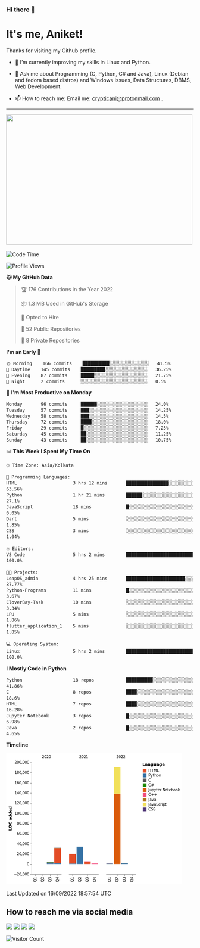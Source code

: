### Hi there 👋

   # It's me, Aniket!
   Thanks for visiting my Github profile.

<!--
**crypticani/crypticani** is a ✨ _special_ ✨ repository because its `README.md` (this file) appears on your GitHub profile. -->

- 🌱 I’m currently improving my skills in Linux and Python.

- 💬 Ask me about Programming (C, Python, C# and Java), Linux (Debian and fedora based distros) and Windows issues, Data Structures, DBMS, Web Development.

- 📫 How to reach me: Email me: crypticani@protonmail.com .

---

<a href="#"><img src="https://github-readme-stats.vercel.app/api?username=crypticani&show_icons=true&hide_border=false&layout=default&theme=dracula&count_private=true" width="500" height="350"></a>

<!--START_SECTION:waka-->
![Code Time](http://img.shields.io/badge/Code%20Time-71%20hrs%2055%20mins-blue)

![Profile Views](http://img.shields.io/badge/Profile%20Views-0-blue)

**🐱 My GitHub Data** 

> 🏆 176 Contributions in the Year 2022
 > 
> 📦 1.3 MB Used in GitHub's Storage 
 > 
> 💼 Opted to Hire
 > 
> 📜 52 Public Repositories 
 > 
> 🔑 8 Private Repositories  
 > 
**I'm an Early 🐤** 

```text
🌞 Morning    166 commits    ██████████░░░░░░░░░░░░░░░   41.5% 
🌆 Daytime    145 commits    █████████░░░░░░░░░░░░░░░░   36.25% 
🌃 Evening    87 commits     █████░░░░░░░░░░░░░░░░░░░░   21.75% 
🌙 Night      2 commits      ░░░░░░░░░░░░░░░░░░░░░░░░░   0.5%

```
📅 **I'm Most Productive on Monday** 

```text
Monday       96 commits     ██████░░░░░░░░░░░░░░░░░░░   24.0% 
Tuesday      57 commits     ███░░░░░░░░░░░░░░░░░░░░░░   14.25% 
Wednesday    58 commits     ███░░░░░░░░░░░░░░░░░░░░░░   14.5% 
Thursday     72 commits     ████░░░░░░░░░░░░░░░░░░░░░   18.0% 
Friday       29 commits     █░░░░░░░░░░░░░░░░░░░░░░░░   7.25% 
Saturday     45 commits     ██░░░░░░░░░░░░░░░░░░░░░░░   11.25% 
Sunday       43 commits     ██░░░░░░░░░░░░░░░░░░░░░░░   10.75%

```


📊 **This Week I Spent My Time On** 

```text
⌚︎ Time Zone: Asia/Kolkata

💬 Programming Languages: 
HTML                     3 hrs 12 mins       ████████████████░░░░░░░░░   63.56% 
Python                   1 hr 21 mins        ██████░░░░░░░░░░░░░░░░░░░   27.1% 
JavaScript               18 mins             █░░░░░░░░░░░░░░░░░░░░░░░░   6.05% 
Dart                     5 mins              ░░░░░░░░░░░░░░░░░░░░░░░░░   1.85% 
CSS                      3 mins              ░░░░░░░░░░░░░░░░░░░░░░░░░   1.04%

🔥 Editors: 
VS Code                  5 hrs 2 mins        █████████████████████████   100.0%

🐱‍💻 Projects: 
LeapOS_admin             4 hrs 25 mins       ██████████████████████░░░   87.77% 
Python-Programs          11 mins             █░░░░░░░░░░░░░░░░░░░░░░░░   3.67% 
CloverBay-Task           10 mins             ░░░░░░░░░░░░░░░░░░░░░░░░░   3.34% 
LPU                      5 mins              ░░░░░░░░░░░░░░░░░░░░░░░░░   1.86% 
flutter_application_1    5 mins              ░░░░░░░░░░░░░░░░░░░░░░░░░   1.85%

💻 Operating System: 
Linux                    5 hrs 2 mins        █████████████████████████   100.0%

```

**I Mostly Code in Python** 

```text
Python                   18 repos            ██████████░░░░░░░░░░░░░░░   41.86% 
C                        8 repos             ████░░░░░░░░░░░░░░░░░░░░░   18.6% 
HTML                     7 repos             ████░░░░░░░░░░░░░░░░░░░░░   16.28% 
Jupyter Notebook         3 repos             █░░░░░░░░░░░░░░░░░░░░░░░░   6.98% 
Java                     2 repos             █░░░░░░░░░░░░░░░░░░░░░░░░   4.65%

```


**Timeline**

![Chart not found](https://raw.githubusercontent.com/crypticani/crypticani/master/charts/bar_graph.png) 


 Last Updated on 16/09/2022 18:57:54 UTC
<!--END_SECTION:waka-->

## How to reach me via social media
<p>
<a href="https://www.linkedin.com/in/crypticani/"><img src="https://img.shields.io/badge/-LinkedIn-blue?&style=for-the-badge&logo=linkedin&logoColor=white" height=30></a> 
<a href="https://twitter.com/crypticani"><img src="https://img.shields.io/badge/twitter-%231DA1F2.svg?&style=for-the-badge&logo=twitter&logoColor=white" height=30></a> 
<a href="https://www.quora.com/profile/Cryptic-Ani"><img src="https://img.shields.io/badge/-Quora-critical?&style=for-the-badge&logo=quora&logoColor=white" height=30></a>   
<a href="https://t.me/crypticani"><img src="https://img.shields.io/badge/-Telegram-informational?&style=for-the-badge&logo=telegram&logoColor=white" height=30></a> 

</p>

![Visitor Count](https://profile-counter.glitch.me/{crypticani}/count.svg)
